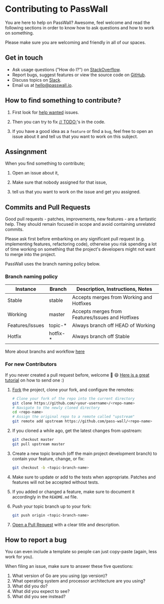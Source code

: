 Contributing to PassWall
=============================

You are here to help on PassWall? Awesome, feel welcome and read the
following sections in order to know how to ask questions and how to work on something.

Please make sure you are welcoming and friendly in all of our spaces.

Get in touch
------------

- Ask usage questions ("How do I?") on [StackOverflow](https://stackoverflow.com/questions/tagged/passwall).
- Report bugs, suggest features or view the source code on [GitHub](https://github.com/pass-wall/passwall-server/issues).
- Discuss topics on [Slack](https://passwall.slack.com).
- Email us at [hello@passwall.io](mailto:hello@passwall.io).

How to find something to contribute?
------------

1. First look for [help wanted](https://github.com/pass-wall/passwall-server/issues?q=is%3Aopen+is%3Aissue+label%3A%22help+wanted%22) issues.

1. Then you can try to fix [// TODO:](https://github.com/pass-wall/passwall-server/search?q=TODO&unscoped_q=TODO)'s in the code.

1. If you have a good idea as a `feature` or find a `bug`, feel free to open an issue about it and tell us that you want to work on this subject.

Assingnment
------------

When you find something to contribute;
1. Open an issue about it,

1. Make sure that nobody assigned for that issue,

1. tell us that you want to work on the issue and get you assigned.

Commits and Pull Requests
------------

Good pull requests - patches, improvements, new features - are a fantastic help. They should remain focused in scope and avoid containing unrelated commits.

Please ask first before embarking on any significant pull request (e.g. implementing features, refactoring code), otherwise you risk spending a lot of time working on something that the project's developers might not want to merge into the project.

PassWall uses the branch naming policy below.

### Branch naming policy

<table>
  <thead>
    <tr>
      <th>Instance</th>
      <th>Branch</th>
      <th>Description, Instructions, Notes</th>
    </tr>
  </thead>
  <tbody>
    <tr>
      <td>Stable</td>
      <td>stable</td>
      <td>Accepts merges from Working and Hotfixes</td>
    </tr>
    <tr>
      <td>Working</td>
      <td>master</td>
      <td>Accepts merges from Features/Issues and Hotfixes</td>
    </tr>
    <tr>
      <td>Features/Issues</td>
      <td>topic-*</td>
      <td>Always branch off HEAD of Working</td>
    </tr>
    <tr>
      <td>Hotfix</td>
      <td>hotfix-*</td>
      <td>Always branch off Stable</td>
    </tr>
  </tbody>
</table>

More about branchs and workflow [here](https://gist.github.com/digitaljhelms/4287848)

### For new Contributors

If you never created a pull request before, welcome :tada: :smile: [Here is a great tutorial](https://egghead.io/series/how-to-contribute-to-an-open-source-project-on-github)
on how to send one :)

1. [Fork](http://help.github.com/fork-a-repo/) the project, clone your fork,
   and configure the remotes:

   ```bash
   # Clone your fork of the repo into the current directory
   git clone https://github.com/<your-username>/<repo-name>
   # Navigate to the newly cloned directory
   cd <repo-name>
   # Assign the original repo to a remote called "upstream"
   git remote add upstream https://github.com/pass-wall/<repo-name>
   ```

2. If you cloned a while ago, get the latest changes from upstream:

   ```bash
   git checkout master
   git pull upstream master
   ```

3. Create a new topic branch (off the main project development branch) to
   contain your feature, change, or fix:

   ```bash
   git checkout -b <topic-branch-name>
   ```

4. Make sure to update or add to the tests when appropriate. Patches and
   features will not be accepted without tests. 

5. If you added or changed a feature, make sure to document it accordingly in
   the `README.md` file.

6. Push your topic branch up to your fork:

   ```bash
   git push origin <topic-branch-name>
   ```

8. [Open a Pull Request](https://help.github.com/articles/using-pull-requests/)
    with a clear title and description.
    

How to report a bug
------------

You can even include a template so people can just copy-paste (again, less work for you).

When filing an issue, make sure to answer these five questions:
1. What version of Go are you using (go version)?
2. What operating system and processor architecture are you using?
3. What did you do?
4. What did you expect to see?
5. What did you see instead?

